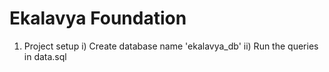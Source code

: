# Ekalavya Foundation

1. Project setup
    i) Create database name 'ekalavya_db'
    ii) Run the queries in data.sql